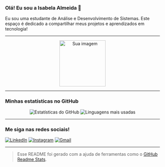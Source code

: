 ### Olá! Eu sou a Isabela Almeida 👋

Eu sou uma estudante de Análise e Desenvolvimento de Sistemas. Este espaço é dedicado a compartilhar meus projetos e aprendizados em tecnologia!

---

<p align="center">
  <img src="https://i.imgur.com/your-image.gif" width="150" alt="Sua imagem" />
</p>

---

### Minhas estatísticas no GitHub

<p align="center">
  <img src="https://github-readme-stats.vercel.app/api?username=isabelabalmeida17-spec&show_icons=true&theme=dracula&include_all_commits=true" alt="Estatísticas do GitHub" />
  <img src="https://github-readme-stats.vercel.app/api/top-langs/?username=isabelabalmeida17-spec&theme=dracula&layout=compact" alt="Linguagens mais usadas" />
</p>

---

### Me siga nas redes sociais!

[![LinkedIn](https://img.shields.io/badge/LinkedIn-0077B5?style=for-the-badge&logo=linkedin&logoColor=white)](https://www.linkedin.com/in/isabela-almeida-a953a2181)
[![Instagram](https://img.shields.io/badge/Instagram-E4405F?style=for-the-badge&logo=instagram&logoColor=white)](https://www.instagram.com/isabelaxksk)
[![Gmail](https://img.shields.io/badge/Gmail-D14836?style=for-the-badge&logo=gmail&logoColor=white)](mailto:isabelabalmeida17@gmail.com)

---

> Esse README foi gerado com a ajuda de ferramentas como o [GitHub Readme Stats](https://github.com/anuraghazra/github-readme-stats).
